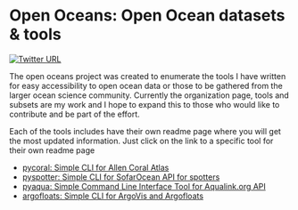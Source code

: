 # Open Oceans: Open Ocean datasets & tools

[![Twitter URL](https://img.shields.io/twitter/follow/samapriyaroy?style=social)](https://twitter.com/intent/follow?screen_name=samapriyaroy)

The open oceans project was created to enumerate the tools I have written for easy accessibility to open ocean data or those to be gathered from the larger ocean science community. Currently the organization page, tools and subsets are my work and I hope to expand this to those who would like to contribute and be part of the effort.

Each of the tools includes have their own readme page where you will get the most updated information. Just click on the link to a specific tool for their own readme page

* [pycoral: Simple CLI for Allen Coral Atlas](https://samapriya.github.io/pycoral/)
* [pyspotter: Simple CLI for SofarOcean API for spotters](https://samapriya.github.io/pyspotter/)
* [pyaqua: Simple Command Line Interface Tool for Aqualink.org API](https://samapriya.github.io/pyaqua/)
* [argofloats: Simple CLI for ArgoVis and Argofloats](https://samapriya.github.io/argofloats/)
